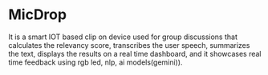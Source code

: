 # MicDrop
It is a smart IOT based clip on device used for group discussions that calculates the relevancy score, transcribes the user speech, summarizes the text, displays the results on a real time dashboard, and it showcases real time feedback using rgb led, nlp, ai models(gemini)). 
